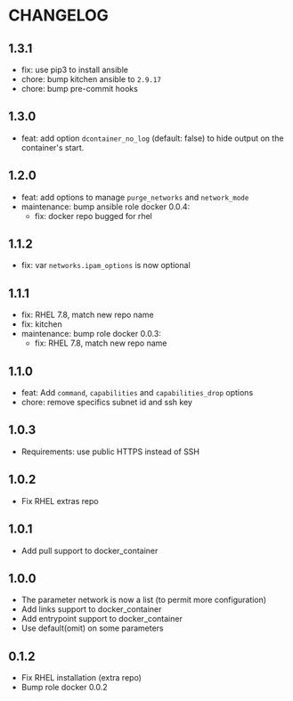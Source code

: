 # CHANGELOG

## 1.3.1

* fix: use pip3 to install ansible
* chore: bump kitchen ansible to `2.9.17`
* chore: bump pre-commit hooks

## 1.3.0

* feat: add option `dcontainer_no_log` (default: false) to hide output on the container's start.

## 1.2.0

* feat: add options to manage `purge_networks` and `network_mode`
* maintenance: bump ansible role docker 0.0.4:
  * fix: docker repo bugged for rhel

## 1.1.2

* fix: var `networks.ipam_options` is now optional

## 1.1.1

* fix: RHEL 7.8, match new repo name
* fix: kitchen
* maintenance: bump role docker 0.0.3:
  * fix: RHEL 7.8, match new repo name

## 1.1.0

* feat: Add `command`, `capabilities` and `capabilities_drop` options
* chore: remove specifics subnet id and ssh key

## 1.0.3

* Requirements: use public HTTPS instead of SSH

## 1.0.2

* Fix RHEL extras repo

## 1.0.1

* Add pull support to docker\_container

## 1.0.0

* The parameter network is now a list (to permit more configuration)
* Add links support to docker\_container
* Add entrypoint support to docker\_container
* Use default(omit) on some parameters

## 0.1.2

* Fix RHEL installation (extra repo)
* Bump role docker 0.0.2
